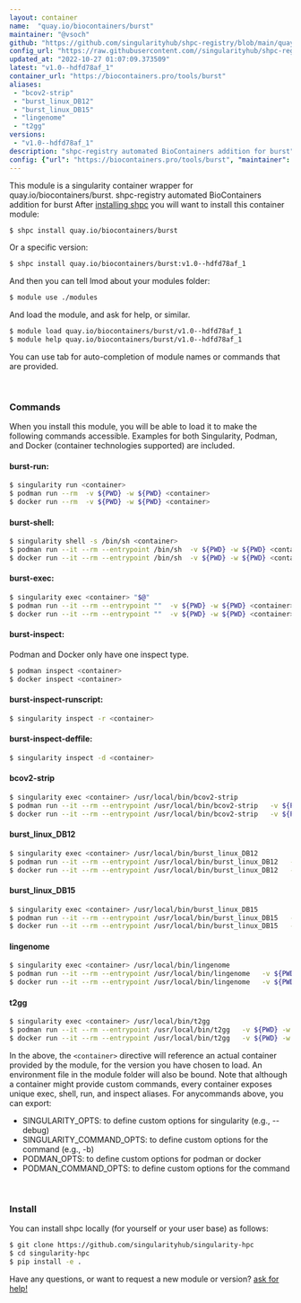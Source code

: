 ```yaml
---
layout: container
name:  "quay.io/biocontainers/burst"
maintainer: "@vsoch"
github: "https://github.com/singularityhub/shpc-registry/blob/main/quay.io/biocontainers/burst/container.yaml"
config_url: "https://raw.githubusercontent.com//singularityhub/shpc-registry/main/quay.io/biocontainers/burst/container.yaml"
updated_at: "2022-10-27 01:07:09.373509"
latest: "v1.0--hdfd78af_1"
container_url: "https://biocontainers.pro/tools/burst"
aliases:
 - "bcov2-strip"
 - "burst_linux_DB12"
 - "burst_linux_DB15"
 - "lingenome"
 - "t2gg"
versions:
 - "v1.0--hdfd78af_1"
description: "shpc-registry automated BioContainers addition for burst"
config: {"url": "https://biocontainers.pro/tools/burst", "maintainer": "@vsoch", "description": "shpc-registry automated BioContainers addition for burst", "latest": {"v1.0--hdfd78af_1": "sha256:18940befe4320d7b01cff71eff828661e40cae55aa5c5d7c2ec833c3c08f0fde"}, "tags": {"v1.0--hdfd78af_1": "sha256:18940befe4320d7b01cff71eff828661e40cae55aa5c5d7c2ec833c3c08f0fde"}, "docker": "quay.io/biocontainers/burst", "aliases": {"bcov2-strip": "/usr/local/bin/bcov2-strip", "burst_linux_DB12": "/usr/local/bin/burst_linux_DB12", "burst_linux_DB15": "/usr/local/bin/burst_linux_DB15", "lingenome": "/usr/local/bin/lingenome", "t2gg": "/usr/local/bin/t2gg"}}
---
```


This module is a singularity container wrapper for quay.io/biocontainers/burst.
shpc-registry automated BioContainers addition for burst
After [installing shpc](#install) you will want to install this container module:


```bash
$ shpc install quay.io/biocontainers/burst
```

Or a specific version:

```bash
$ shpc install quay.io/biocontainers/burst:v1.0--hdfd78af_1
```

And then you can tell lmod about your modules folder:

```bash
$ module use ./modules
```

And load the module, and ask for help, or similar.

```bash
$ module load quay.io/biocontainers/burst/v1.0--hdfd78af_1
$ module help quay.io/biocontainers/burst/v1.0--hdfd78af_1
```

You can use tab for auto-completion of module names or commands that are provided.

<br>

### Commands

When you install this module, you will be able to load it to make the following commands accessible.
Examples for both Singularity, Podman, and Docker (container technologies supported) are included.

#### burst-run:

```bash
$ singularity run <container>
$ podman run --rm  -v ${PWD} -w ${PWD} <container>
$ docker run --rm  -v ${PWD} -w ${PWD} <container>
```

#### burst-shell:

```bash
$ singularity shell -s /bin/sh <container>
$ podman run --it --rm --entrypoint /bin/sh  -v ${PWD} -w ${PWD} <container>
$ docker run --it --rm --entrypoint /bin/sh  -v ${PWD} -w ${PWD} <container>
```

#### burst-exec:

```bash
$ singularity exec <container> "$@"
$ podman run --it --rm --entrypoint ""  -v ${PWD} -w ${PWD} <container> "$@"
$ docker run --it --rm --entrypoint ""  -v ${PWD} -w ${PWD} <container> "$@"
```

#### burst-inspect:

Podman and Docker only have one inspect type.

```bash
$ podman inspect <container>
$ docker inspect <container>
```

#### burst-inspect-runscript:

```bash
$ singularity inspect -r <container>
```

#### burst-inspect-deffile:

```bash
$ singularity inspect -d <container>
```


#### bcov2-strip

```bash
$ singularity exec <container> /usr/local/bin/bcov2-strip
$ podman run --it --rm --entrypoint /usr/local/bin/bcov2-strip   -v ${PWD} -w ${PWD} <container> -c " $@"
$ docker run --it --rm --entrypoint /usr/local/bin/bcov2-strip   -v ${PWD} -w ${PWD} <container> -c " $@"
```


#### burst_linux_DB12

```bash
$ singularity exec <container> /usr/local/bin/burst_linux_DB12
$ podman run --it --rm --entrypoint /usr/local/bin/burst_linux_DB12   -v ${PWD} -w ${PWD} <container> -c " $@"
$ docker run --it --rm --entrypoint /usr/local/bin/burst_linux_DB12   -v ${PWD} -w ${PWD} <container> -c " $@"
```


#### burst_linux_DB15

```bash
$ singularity exec <container> /usr/local/bin/burst_linux_DB15
$ podman run --it --rm --entrypoint /usr/local/bin/burst_linux_DB15   -v ${PWD} -w ${PWD} <container> -c " $@"
$ docker run --it --rm --entrypoint /usr/local/bin/burst_linux_DB15   -v ${PWD} -w ${PWD} <container> -c " $@"
```


#### lingenome

```bash
$ singularity exec <container> /usr/local/bin/lingenome
$ podman run --it --rm --entrypoint /usr/local/bin/lingenome   -v ${PWD} -w ${PWD} <container> -c " $@"
$ docker run --it --rm --entrypoint /usr/local/bin/lingenome   -v ${PWD} -w ${PWD} <container> -c " $@"
```


#### t2gg

```bash
$ singularity exec <container> /usr/local/bin/t2gg
$ podman run --it --rm --entrypoint /usr/local/bin/t2gg   -v ${PWD} -w ${PWD} <container> -c " $@"
$ docker run --it --rm --entrypoint /usr/local/bin/t2gg   -v ${PWD} -w ${PWD} <container> -c " $@"
```



In the above, the `<container>` directive will reference an actual container provided
by the module, for the version you have chosen to load. An environment file in the
module folder will also be bound. Note that although a container
might provide custom commands, every container exposes unique exec, shell, run, and
inspect aliases. For anycommands above, you can export:

 - SINGULARITY_OPTS: to define custom options for singularity (e.g., --debug)
 - SINGULARITY_COMMAND_OPTS: to define custom options for the command (e.g., -b)
 - PODMAN_OPTS: to define custom options for podman or docker
 - PODMAN_COMMAND_OPTS: to define custom options for the command

<br>

### Install

You can install shpc locally (for yourself or your user base) as follows:

```bash
$ git clone https://github.com/singularityhub/singularity-hpc
$ cd singularity-hpc
$ pip install -e .
```

Have any questions, or want to request a new module or version? [ask for help!](https://github.com/singularityhub/singularity-hpc/issues)